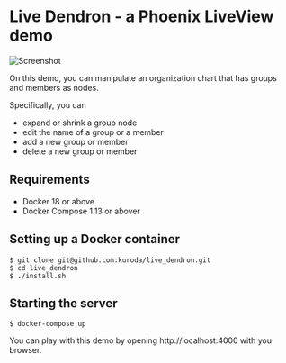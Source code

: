 # Live Dendron - a Phoenix LiveView demo

![Screenshot](https://github.com/kuroda/live_dendron/blob/media/screenshot.png)

On this demo, you can manipulate an organization chart that has groups and members as nodes.

Specifically, you can

* expand or shrink a group node
* edit the name of a group or a member
* add a new group or member
* delete a new group or member

## Requirements

* Docker 18 or above
* Docker Compose 1.13 or abover

## Setting up a Docker container

```
$ git clone git@github.com:kuroda/live_dendron.git
$ cd live_dendron
$ ./install.sh
```

## Starting the server

```
$ docker-compose up
```

You can play with this demo by opening http://localhost:4000 with you browser.
